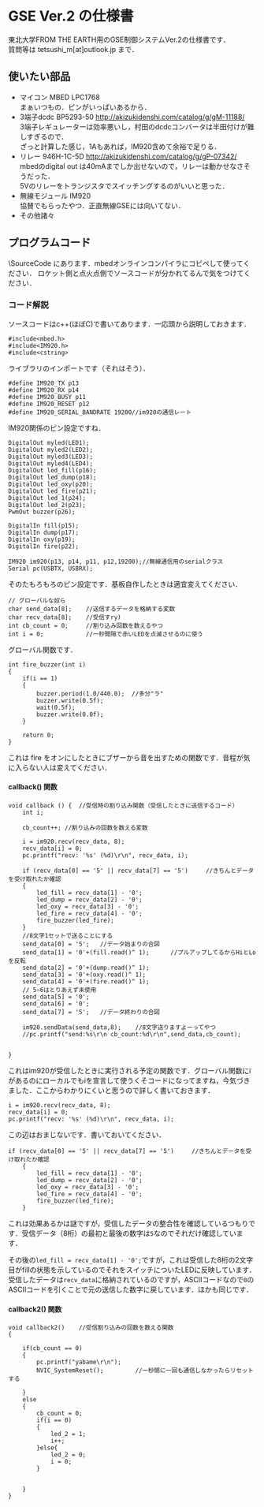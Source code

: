 # GSE Ver.2 の仕様書   
東北大学FROM THE EARTH用のGSE制御システムVer.2の仕様書です．    
質問等は tetsushi_m[at]outlook.jp まで．

## 使いたい部品  
* マイコン    MBED LPC1768  
まぁいつもの．ピンがいっぱいあるから．
* 3端子dcdc   BP5293-50   http://akizukidenshi.com/catalog/g/gM-11188/  
3端子レギュレーターは効率悪いし，村田のdcdcコンバータは半田付けが難しすぎるので．  
ざっと計算した感じ，1Aもあれば，IM920含めて余裕で足りる．
* リレー    946H-1C-5D  http://akizukidenshi.com/catalog/g/gP-07342/  
mbedのdigital out は40mAまでしか出せないので，リレーは動かせなさそうだった．  
5Vのリレーをトランジスタでスイッチングするのがいいと思った．   
* 無線モジュール    IM920  
協賛でもらったやつ．正直無線GSEには向いてない．
* その他諸々

## プログラムコード
\SourceCode にあります．mbedオンラインコンパイラにコピペして使ってください．
ロケット側と点火点側でソースコードが分かれてるんで気をつけてください．

### コード解説
ソースコードはc++(ほぼC)で書いてあります．一応頭から説明しておきます．

```
#include<mbed.h>
#include<IM920.h>
#include<cstring>
```
ライブラリのインポートです（それはそう）．

```
#define IM920_TX p13
#define IM920_RX p14
#define IM920_BUSY p11
#define IM920_RESET p12
#define IM920_SERIAL_BANDRATE 19200//im920の通信レート
```
IM920関係のピン設定ですね．

```
DigitalOut myled(LED1);
DigitalOut myled2(LED2);
DigitalOut myled3(LED3);
DigitalOut myled4(LED4);
DigitalOut led_fill(p16);
DigitalOut led_dump(p18);
DigitalOut led_oxy(p20);
DigitalOut led_fire(p21);
DigitalOut led_1(p24);
DigitalOut led_2(p23);
PwmOut buzzer(p26);

DigitalIn fill(p15);
DigitalIn dump(p17);
DigitalIn oxy(p19);
DigitalIn fire(p22);

IM920 im920(p13, p14, p11, p12,19200);//無線通信用のserialクラス
Serial pc(USBTX, USBRX);
```
そのたもろもろのピン設定です．基板自作したときは適宜変えてください．

```
// グローバルな奴ら
char send_data[8];    //送信するデータを格納する変数
char recv_data[8];    //受信すry)
int cb_count = 0;     //割り込み回数を数えるやつ
int i = 0;            //一秒間隔で赤いLEDを点滅させるのに使う
```
グローバル関数です．

```
int fire_buzzer(int i)
{
    if(i == 1)
    {
        buzzer.period(1.0/440.0);  //多分"ラ"
        buzzer.write(0.5f);
        wait(0.5f);
        buzzer.write(0.0f);
    }
    
    return 0;
}
```
これは fire をオンにしたときにブザーから音を出すための関数です．音程が気に入らない人は変えてください．

#### callback() 関数

```
void callback () {  //受信時の割り込み関数（受信したときに送信するコード）
    int i;

    cb_count++; //割り込みの回数を数える変数
    
    i = im920.recv(recv_data, 8);
    recv_data[i] = 0;
    pc.printf("recv: '%s' (%d)\r\n", recv_data, i);
    
    if (recv_data[0] == '5' || recv_data[7] == '5')     //きちんとデータを受け取れたか確認
    {
        led_fill = recv_data[1] - '0';           
        led_dump = recv_data[2] - '0';
        led_oxy = recv_data[3] - '0';
        led_fire = recv_data[4] - '0';
        fire_buzzer(led_fire);
    }
    //8文字1セットで送ることにする
    send_data[0] = '5';   //データ始まりの合図
    send_data[1] = '0'+(fill.read()^ 1);      //プルアップしてるからHiとLoを反転
    send_data[2] = '0'+(dump.read()^ 1);
    send_data[3] = '0'+(oxy.read()^ 1);
    send_data[4] = '0'+(fire.read()^ 1);
    // 5~6はとりあえず未使用
    send_data[5] = '0';
    send_data[6] = '0';
    send_data[7] = '5';   //データ終わりの合図
        
    im920.sendData(send_data,8);    //8文字送りますよーってやつ
    //pc.printf("send:%s\r\n cb_count:%d\r\n",send_data,cb_count);
        
    
}
```
これはim920が受信したときに実行される予定の関数です．グローバル関数にiがあるのにローカルでもiを宣言して使うくそコードになってますね，今気づきました．ここからわかりにくいと思うので詳しく書いておきます．
```
i = im920.recv(recv_data, 8);
recv_data[i] = 0;
pc.printf("recv: '%s' (%d)\r\n", recv_data, i);
```
この辺はおまじないです．書いておいてください．
```
if (recv_data[0] == '5' || recv_data[7] == '5')     //きちんとデータを受け取れたか確認
    {
        led_fill = recv_data[1] - '0';           
        led_dump = recv_data[2] - '0';
        led_oxy = recv_data[3] - '0';
        led_fire = recv_data[4] - '0';
        fire_buzzer(led_fire);
    }
```
これは効果あるかは謎ですが，受信したデータの整合性を確認しているつもりです．受信データ（8桁）の最初と最後の数字は`5`なのでそれだけ確認しています．

その後の`led_fill = recv_data[1] - '0';`ですが，これは受信した8桁の2文字目がfillの状態を示しているのでそれをスイッチについたLEDに反映しています．受信したデータは`recv_data`に格納されているのですが，ASCIIコードなので`0`のASCIIコードを引くことで元の送信した数字に戻しています．ほかも同じです．

#### callback2() 関数
```
void callback2()    //受信割り込みの回数を数える関数
{
    
    if(cb_count == 0)
    {
        pc.printf("yabame\r\n");
        NVIC_SystemReset();         //一秒間に一回も通信しなかったらリセットする
        
    }
    else
    {
        cb_count = 0;
        if(i == 0)
        {
            led_2 = 1;
            i++;
        }else{
            led_2 = 0;
            i = 0;
        }
            
        
    }
}
```
